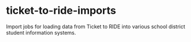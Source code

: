 ticket-to-ride-imports
======================

Import jobs for loading data from Ticket to RIDE into various school district student information systems.
